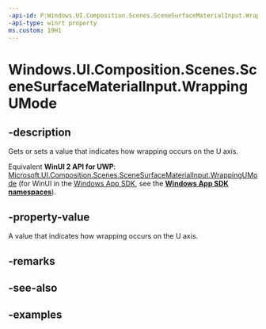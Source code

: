```yaml
---
-api-id: P:Windows.UI.Composition.Scenes.SceneSurfaceMaterialInput.WrappingUMode
-api-type: winrt property
ms.custom: 19H1
---
```


<!-- Property syntax.
public SceneWrappingMode WrappingUMode { get;  set; }
-->

# Windows.UI.Composition.Scenes.SceneSurfaceMaterialInput.WrappingUMode

## -description

Gets or sets a value that indicates how wrapping occurs on the U axis.

Equivalent **WinUI 2 API for UWP**: [Microsoft.UI.Composition.Scenes.SceneSurfaceMaterialInput.WrappingUMode](/windows/winui/api/microsoft.ui.composition.scenes.scenesurfacematerialinput.wrappingumode) (for WinUI in the [Windows App SDK](/windows/apps/windows-app-sdk/), see the **[Windows App SDK namespaces](/windows/windows-app-sdk/api/winrt/)**).

## -property-value

A value that indicates how wrapping occurs on the U axis.

## -remarks

## -see-also

## -examples

